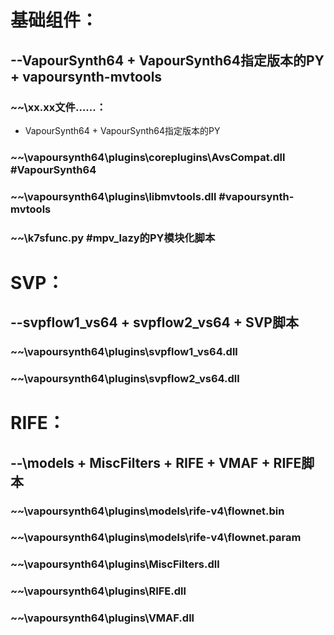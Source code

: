 # 基础组件：
## --VapourSynth64 + VapourSynth64指定版本的PY + vapoursynth-mvtools

### ~~\xx.xx文件......：
* VapourSynth64 + VapourSynth64指定版本的PY

### ~~\vapoursynth64\plugins\coreplugins\AvsCompat.dll #VapourSynth64
### ~~\vapoursynth64\plugins\libmvtools.dll #vapoursynth-mvtools
### ~~\k7sfunc.py #mpv_lazy的PY模块化脚本


# SVP：
## --svpflow1_vs64 + svpflow2_vs64 + SVP脚本
### ~~\vapoursynth64\plugins\svpflow1_vs64.dll
### ~~\vapoursynth64\plugins\svpflow2_vs64.dll

# RIFE：
## --\models + MiscFilters + RIFE + VMAF + RIFE脚本
### ~~\vapoursynth64\plugins\models\rife-v4\flownet.bin
### ~~\vapoursynth64\plugins\models\rife-v4\flownet.param
### ~~\vapoursynth64\plugins\MiscFilters.dll
### ~~\vapoursynth64\plugins\RIFE.dll
### ~~\vapoursynth64\plugins\VMAF.dll
